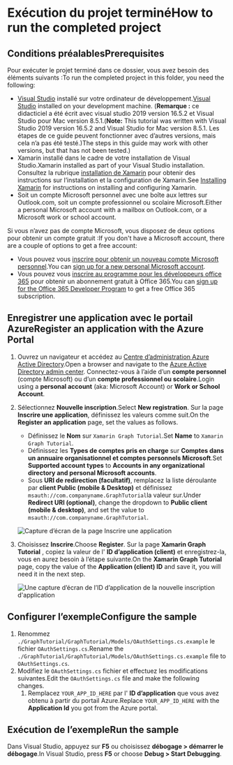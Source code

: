 # <a name="how-to-run-the-completed-project"></a><span data-ttu-id="6190c-101">Exécution du projet terminé</span><span class="sxs-lookup"><span data-stu-id="6190c-101">How to run the completed project</span></span>

## <a name="prerequisites"></a><span data-ttu-id="6190c-102">Conditions préalables</span><span class="sxs-lookup"><span data-stu-id="6190c-102">Prerequisites</span></span>

<span data-ttu-id="6190c-103">Pour exécuter le projet terminé dans ce dossier, vous avez besoin des éléments suivants :</span><span class="sxs-lookup"><span data-stu-id="6190c-103">To run the completed project in this folder, you need the following:</span></span>

- <span data-ttu-id="6190c-104">[Visual Studio](https://visualstudio.microsoft.com/vs/) installé sur votre ordinateur de développement.</span><span class="sxs-lookup"><span data-stu-id="6190c-104">[Visual Studio](https://visualstudio.microsoft.com/vs/) installed on your development machine.</span></span> <span data-ttu-id="6190c-105">(**Remarque :** ce didacticiel a été écrit avec visual studio 2019 version 16.5.2 et Visual Studio pour Mac version 8.5.1.</span><span class="sxs-lookup"><span data-stu-id="6190c-105">(**Note:** This tutorial was written with Visual Studio 2019 version 16.5.2 and Visual Studio for Mac version 8.5.1.</span></span> <span data-ttu-id="6190c-106">Les étapes de ce guide peuvent fonctionner avec d’autres versions, mais cela n’a pas été testé.)</span><span class="sxs-lookup"><span data-stu-id="6190c-106">The steps in this guide may work with other versions, but that has not been tested.)</span></span>
- <span data-ttu-id="6190c-107">Xamarin installé dans le cadre de votre installation de Visual Studio.</span><span class="sxs-lookup"><span data-stu-id="6190c-107">Xamarin installed as part of your Visual Studio installation.</span></span> <span data-ttu-id="6190c-108">Consultez la rubrique [installation de Xamarin](https://docs.microsoft.com/xamarin/cross-platform/get-started/installation) pour obtenir des instructions sur l’installation et la configuration de Xamarin.</span><span class="sxs-lookup"><span data-stu-id="6190c-108">See [Installing Xamarin](https://docs.microsoft.com/xamarin/cross-platform/get-started/installation) for instructions on installing and configuring Xamarin.</span></span>
- <span data-ttu-id="6190c-109">Soit un compte Microsoft personnel avec une boîte aux lettres sur Outlook.com, soit un compte professionnel ou scolaire Microsoft.</span><span class="sxs-lookup"><span data-stu-id="6190c-109">Either a personal Microsoft account with a mailbox on Outlook.com, or a Microsoft work or school account.</span></span>

<span data-ttu-id="6190c-110">Si vous n’avez pas de compte Microsoft, vous disposez de deux options pour obtenir un compte gratuit :</span><span class="sxs-lookup"><span data-stu-id="6190c-110">If you don't have a Microsoft account, there are a couple of options to get a free account:</span></span>

- <span data-ttu-id="6190c-111">Vous pouvez vous [inscrire pour obtenir un nouveau compte Microsoft personnel](https://signup.live.com/signup?wa=wsignin1.0&rpsnv=12&ct=1454618383&rver=6.4.6456.0&wp=MBI_SSL_SHARED&wreply=https://mail.live.com/default.aspx&id=64855&cbcxt=mai&bk=1454618383&uiflavor=web&uaid=b213a65b4fdc484382b6622b3ecaa547&mkt=E-US&lc=1033&lic=1).</span><span class="sxs-lookup"><span data-stu-id="6190c-111">You can [sign up for a new personal Microsoft account](https://signup.live.com/signup?wa=wsignin1.0&rpsnv=12&ct=1454618383&rver=6.4.6456.0&wp=MBI_SSL_SHARED&wreply=https://mail.live.com/default.aspx&id=64855&cbcxt=mai&bk=1454618383&uiflavor=web&uaid=b213a65b4fdc484382b6622b3ecaa547&mkt=E-US&lc=1033&lic=1).</span></span>
- <span data-ttu-id="6190c-112">Vous pouvez vous [inscrire au programme pour les développeurs office 365](https://developer.microsoft.com/office/dev-program) pour obtenir un abonnement gratuit à Office 365.</span><span class="sxs-lookup"><span data-stu-id="6190c-112">You can [sign up for the Office 365 Developer Program](https://developer.microsoft.com/office/dev-program) to get a free Office 365 subscription.</span></span>

## <a name="register-an-application-with-the-azure-portal"></a><span data-ttu-id="6190c-113">Enregistrer une application avec le portail Azure</span><span class="sxs-lookup"><span data-stu-id="6190c-113">Register an application with the Azure Portal</span></span>

1. <span data-ttu-id="6190c-114">Ouvrez un navigateur et accédez au [Centre d’administration Azure Active Directory](https://aad.portal.azure.com).</span><span class="sxs-lookup"><span data-stu-id="6190c-114">Open a browser and navigate to the [Azure Active Directory admin center](https://aad.portal.azure.com).</span></span> <span data-ttu-id="6190c-115">Connectez-vous à l’aide d’un **compte personnel** (compte Microsoft) ou d’un **compte professionnel ou scolaire**.</span><span class="sxs-lookup"><span data-stu-id="6190c-115">Login using a **personal account** (aka: Microsoft Account) or **Work or School Account**.</span></span>

1. <span data-ttu-id="6190c-116">Sélectionnez **Nouvelle inscription**.</span><span class="sxs-lookup"><span data-stu-id="6190c-116">Select **New registration**.</span></span> <span data-ttu-id="6190c-117">Sur la page **Inscrire une application**, définissez les valeurs comme suit.</span><span class="sxs-lookup"><span data-stu-id="6190c-117">On the **Register an application** page, set the values as follows.</span></span>

    - <span data-ttu-id="6190c-118">Définissez le **Nom** sur `Xamarin Graph Tutorial`.</span><span class="sxs-lookup"><span data-stu-id="6190c-118">Set **Name** to `Xamarin Graph Tutorial`.</span></span>
    - <span data-ttu-id="6190c-119">Définissez les **Types de comptes pris en charge** sur **Comptes dans un annuaire organisationnel et comptes personnels Microsoft**.</span><span class="sxs-lookup"><span data-stu-id="6190c-119">Set **Supported account types** to **Accounts in any organizational directory and personal Microsoft accounts**.</span></span>
    - <span data-ttu-id="6190c-120">Sous **URI de redirection (facultatif)**, remplacez la liste déroulante par **client Public (mobile & Desktop)** et définissez `msauth://com.companyname.GraphTutorial`la valeur sur.</span><span class="sxs-lookup"><span data-stu-id="6190c-120">Under **Redirect URI (optional)**, change the dropdown to **Public client (mobile & desktop)**, and set the value to `msauth://com.companyname.GraphTutorial`.</span></span>

    ![Capture d’écran de la page Inscrire une application](../../tutorial/images/aad-register-an-app.png)

1. <span data-ttu-id="6190c-122">Choisissez **Inscrire**.</span><span class="sxs-lookup"><span data-stu-id="6190c-122">Choose **Register**.</span></span> <span data-ttu-id="6190c-123">Sur la page **Xamarin Graph Tutorial** , copiez la valeur de l' **ID d’application (client)** et enregistrez-la, vous en aurez besoin à l’étape suivante.</span><span class="sxs-lookup"><span data-stu-id="6190c-123">On the **Xamarin Graph Tutorial** page, copy the value of the **Application (client) ID** and save it, you will need it in the next step.</span></span>

    ![Une capture d’écran de l’ID d’application de la nouvelle inscription d'application](../../tutorial/images/aad-application-id.png)

## <a name="configure-the-sample"></a><span data-ttu-id="6190c-125">Configurer l’exemple</span><span class="sxs-lookup"><span data-stu-id="6190c-125">Configure the sample</span></span>

1. <span data-ttu-id="6190c-126">Renommez `./GraphTutorial/GraphTutorial/Models/OAuthSettings.cs.example` le fichier `OAuthSettings.cs`.</span><span class="sxs-lookup"><span data-stu-id="6190c-126">Rename the `./GraphTutorial/GraphTutorial/Models/OAuthSettings.cs.example` file to `OAuthSettings.cs`.</span></span>
1. <span data-ttu-id="6190c-127">Modifiez le `OAuthSettings.cs` fichier et effectuez les modifications suivantes.</span><span class="sxs-lookup"><span data-stu-id="6190c-127">Edit the `OAuthSettings.cs` file and make the following changes.</span></span>
    1. <span data-ttu-id="6190c-128">Remplacez `YOUR_APP_ID_HERE` par l' **ID d’application** que vous avez obtenu à partir du portail Azure.</span><span class="sxs-lookup"><span data-stu-id="6190c-128">Replace `YOUR_APP_ID_HERE` with the **Application Id** you got from the Azure portal.</span></span>

## <a name="run-the-sample"></a><span data-ttu-id="6190c-129">Exécution de l’exemple</span><span class="sxs-lookup"><span data-stu-id="6190c-129">Run the sample</span></span>

<span data-ttu-id="6190c-130">Dans Visual Studio, appuyez sur **F5** ou choisissez **débogage > démarrer le débogage**.</span><span class="sxs-lookup"><span data-stu-id="6190c-130">In Visual Studio, press **F5** or choose **Debug > Start Debugging**.</span></span>

